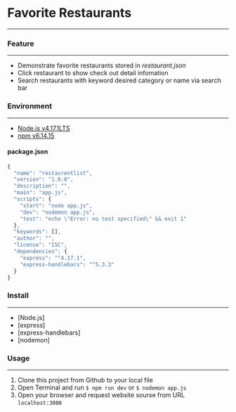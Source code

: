 # **Favorite Restaurants**
___
### **Feature**
___    
- Demonstrate favorite restaurants stored in *restaurant.json*
- Click restaurant to show check out detail infomation   
- Search restaurants with keyword desired category or name via search bar

### **Environment**
___
- [Node.js   v4.17.1LTS](https://nodejs.org/en/)  
- [npm   v6.14.15](https://www.npmjs.com/)    

#### **package.json**
```javascript
{
  "name": "restaurentlist",
  "version": "1.0.0",
  "description": "",
  "main": "app.js",
  "scripts": {
    "start": "node app.js",
    "dev": "nodemon app.js",
    "test": "echo \"Error: no test specified\" && exit 1"
  },
  "keywords": [],
  "author": "",
  "license": "ISC",
  "dependencies": {
    "express": "^4.17.1",
    "express-handlebars": "^5.3.3"
  }
}
```
### **Install**
___
- [Node.js]
- [express]
- [express-handlebars]
- [nodemon]

### **Usage**
___
1. Clone this project from Github to your local file
2. Open Terminal and run  `$ npm run dev` or `$ nodemon app.js`
3. Open your browser and request website sourse from  URL `localhost:3000`